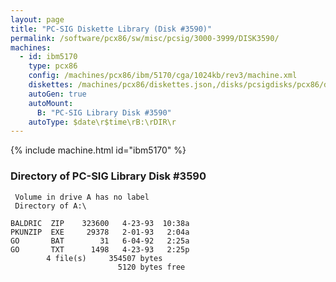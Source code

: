 ```yaml
---
layout: page
title: "PC-SIG Diskette Library (Disk #3590)"
permalink: /software/pcx86/sw/misc/pcsig/3000-3999/DISK3590/
machines:
  - id: ibm5170
    type: pcx86
    config: /machines/pcx86/ibm/5170/cga/1024kb/rev3/machine.xml
    diskettes: /machines/pcx86/diskettes.json,/disks/pcsigdisks/pcx86/diskettes.json
    autoGen: true
    autoMount:
      B: "PC-SIG Library Disk #3590"
    autoType: $date\r$time\rB:\rDIR\r
---
```


{% include machine.html id="ibm5170" %}

### Directory of PC-SIG Library Disk #3590

     Volume in drive A has no label
     Directory of A:\

    BALDRIC  ZIP    323600   4-23-93  10:38a
    PKUNZIP  EXE     29378   2-01-93   2:04a
    GO       BAT        31   6-04-92   2:25a
    GO       TXT      1498   4-23-93   2:25p
            4 file(s)     354507 bytes
                            5120 bytes free
